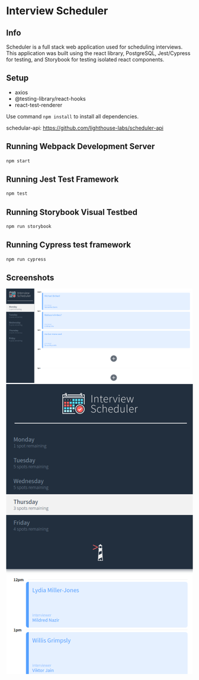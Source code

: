 # Interview Scheduler

## Info

Scheduler is a full stack web application used for scheduling interviews. This application was built using the react library, PostgreSQL, Jest/Cypress for testing, and Storybook for testing isolated react components.

## Setup

- axios
- @testing-library/react-hooks
- react-test-renderer

Use command `npm install` to install all dependencies.

schedular-api: https://github.com/lighthouse-labs/scheduler-api

## Running Webpack Development Server

```sh
npm start
```

## Running Jest Test Framework

```sh
npm test
```

## Running Storybook Visual Testbed

```sh
npm run storybook
```

## Running Cypress test framework

```sh
npm run cypress
```

## Screenshots

!["Typical Mondays..."](https://github.com/BenjaminVincent/scheduler/blob/master/docs/scheduler-monday.png?raw=true)
!["Responsive view"](https://github.com/BenjaminVincent/scheduler/blob/master/docs/scheduler-thurs-responsive.png?raw=true)

